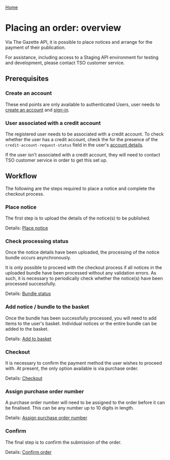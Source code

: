 [Home](../home.md)


# Placing an order: overview

Via The Gazette API, it is possible to place notices and arrange for the payment of their publication.

For assistance, including access to a Staging API environment for testing and development, please contact TSO customer service.

## Prerequisites

### Create an account
These end points are only available to authenticated Users, user needs  to [create an account](../authentication/registration.html) and [sign-in](../authentication/sign-in.html).

### User associated with a credit account

The registered user needs to be associated with a credit account. To check whether the user has a credit account, check the for the presence of the `credit-account-request-status` field in the user's [account details](../mygazette/mygazette.md#my-account-settings). 

If the user isn't associated with a credit account, they will need to contact TSO customer service in order to get this set up.


## Workflow

The following are the steps required to place a notice and complete the checkout process.

### Place notice 

The first step is to upload the details of the notice(s) to be published. 

Details: [Place notice](../mygazette/create-bundle.md)

### Check processing status 

Once the notice details have been uploaded, the processing of the notice bundle occurs asynchronously. 

It is only possible to proceed with the checkout process if all notices in the uploaded bundle have been processed without any validation errors.
As such, it is necessary to periodically check whether the notice(s) have been processed successfully.

Details: [Bundle status](../mygazette/bundle-status.md)

### Add notice / bundle to the basket

Once the bundle has been successfully processed, you will need to add items to the user's basket. Individual notices or the entire bundle can be added to the basket.

Details: [Add to basket](add-to-basket.md)

### Checkout

It is necessary to confirm the payment method the user wishes to proceed with. At present, the only option available is via purchase order.

Details: [Checkout](checkout.md)

### Assign purchase order number

A purchase order number will need to be assigned to the order before it can be finalised. This can be any number up to 10 digits in length.

Details: [Assign purchase order number](../mygazette/order/assign-po-number.md)

### Confirm

The final step is to confirm the submission of the order.

Details: [Confirm order](../mygazette/order/confirm.md)
